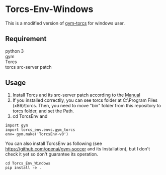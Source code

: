 # Torcs-Env-Windows
This is a modified version of [gym-torcs](https://github.com/ugo-nama-kun/gym_torcs) for windows user.

## Requirement 
python 3  
gym  
Torcs  
torcs src-server patch  

## Usage
1. Install Torcs and its src-server patch according to the [Manual](https://arxiv.org/pdf/1304.1672.pdf)
2. If you installed correctlly, you can see torcs folder at C:\Program Files (x86)\torcs.
   Then, you need to move "bin" folder from this repository to torcs folder, and set the Path.
3. cd TorcsEnv and 
```
import gym
import torcs_env.envs.gym_torcs
env= gym.make('TorcsEnv-v0')
```

You can also install TorcsEnv as following (see https://github.com/openai/gym-soccer and its Installation), 
but I don't check it yet so don't guarantee its operation.
```
cd Torcs_Env_Windows
pip install -e .
```
 
